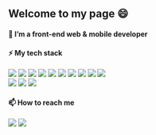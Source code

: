 <h2> Welcome to my page 😄 </h2>

<h4> 🌱 I’m a front-end web & mobile developer </h4>

<h4> ⚡ My tech stack </h4>

![](https://img.shields.io/badge/-ReactJS-3592C8?style-for-the-badge&logo=react&logoColor=ffffff)
![](https://img.shields.io/badge/-ReactNative-yellowgreen?style-for-the-badge&logo=reactnative&logoColor=ffffff)
![](https://img.shields.io/badge/-JavaScript-yellow?style-for-the-badge&logo=javascript&logoColor=ffffff)
![](https://img.shields.io/badge/-TypeScript-007E88?style-for-the-badge&logo=typescript&logoColor=ffffff)
![](https://img.shields.io/badge/-Jquery-DE988A?style-for-the-badge&logo=jquery&logoColor=ffffff)
![](https://img.shields.io/badge/-HTML5-C4515B?style-for-the-badge&logo=html5&logoColor=ffffff)
![](https://img.shields.io/badge/-CSS3-51A8E6?style-for-the-badge&logo=css3&logoColor=ffffff)
![](https://img.shields.io/badge/-SASS-FF6681?style-for-the-badge&logo=sass&logoColor=ffffff)
![](https://img.shields.io/badge/-Bootstrap-4A4453?style-for-the-badge&logo=bootstrap&logoColor=ffffff)
![](https://img.shields.io/badge/-Tailwind-B5A0D6?style-for-the-badge&logo=tailwindcss&logoColor=ffffff)
<br />
![](https://img.shields.io/badge/-Node.js-00A198?style-for-the-badge&logo=node.js&logoColor=ffffff)
![](https://img.shields.io/badge/-MongoDB-53CA60?style-for-the-badge&logo=mongodb&logoColor=ffffff)
![](https://img.shields.io/badge/-MySQL-orange?style-for-the-badge&logo=mysql&logoColor=ffffff)

<h4> 📫 How to reach me </h4>
<a href='mailto:everywherejacobkim@gmail.com'><img src='https://img.shields.io/badge/-Email-0FB659?style-for-the-badge&logo=gmail&logoColor=ffffff'></a> 
<a href='https://www.linkedin.com/in/everywherejacobkim/'><img src='https://img.shields.io/badge/-LinkedIn-008AFF?style-for-the-badge&logo=linkedin&logoColor=ffffff'></a> 



<!--
**everywherejacobkim/everywherejacobkim** is a ✨ _special_ ✨ repository because its `README.md` (this file) appears on your GitHub profile.

Here are some ideas to get you started:

- 🔭 I’m currently working on ...
- 🌱 I’m currently learning ...
- 👯 I’m looking to collaborate on ...
- 🤔 I’m looking for help with ...
- 💬 Ask me about ...
- 📫 How to reach me: ...
- 😄 Pronouns: ...
- ⚡ Fun fact: ...
-->
